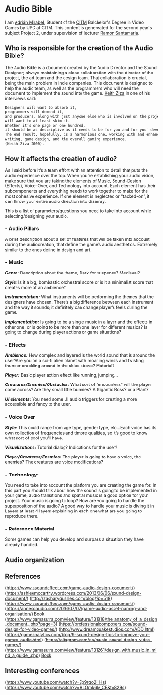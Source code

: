 # Audio Bible

I am [Adrián Mirabel](https://www.linkedin.com/in/m1r4b3l/), Student of the [CITM](https://www.citm.upc.edu/ing/estudis/graus-videojocs/) Balchelor's Degree in Video Games by UPC at CITM. This content is genereated for the second year's subject Project 2, under supervision of lecturer [Ramon Santamaria](https://www.linkedin.com/in/raysan/).

## Who is responsible for the creation of the Audio Bible?

The Audio Bible is a document created by the Audio Director and the Sound Designer; always maintaining a close collaboration with the director of the project, the art team and the design team.
That collaboration is crucial, being the main problem in indie companies.
This document is designed to help the audio team, as well as the programmers who will need the document to implement the sound into the game. 
[Keith Ziza](http://keithzizza.com/) in one of his interviews said:

```markdown
Designers will want to absorb it, 
programmers will demand it, 
and producers, along with just anyone else who is involved on the project, 
will want to at least skim it. 
Whether it’s one page or one hundred, 
it should be as descriptive as it needs to be for you and for your development team. 
The end result, hopefully, is a harmonious one… working with and enhancing graphics, 
writing, game design, and the overall gaming experience. 
(Keith Ziza 2000).
```

## How it affects the creation of audio?

As I said before it’s a team effort with an attention to detail that puts the audio experience over the top.  When you’re establishing your audio vision, make sure that you are taking the elements of Music, Sound-Design (Effects), Voice-Over, and Technology into account.  Each element has their subcomponents and everything needs to work together to make for the most cohesive experience.  If one element is neglected or “tacked-on”, it can throw your entire audio direction into disarray.

This is a list of parameters/questions you need to take into account while selecting/designing your audio.

### - Audio Pillars

A brief description about a set of features that will be taken into account during the audiocreation, that define the game’s audio aesthetics. Extremely similar to the ones define in design and art.

### - Music

**_Genre:_** Description about the theme, Dark for suspense? Medieval?

**_Style:_** Is it a big, bombastic orchestral score or is it a minimalist score that creates more of an ambience?

**_Instrumentation:_** What instruments will be performing the themes that the designers have chosen. There’s a big difference between each instrument and the way it sounds; it definitely can change player’s feels during the game.

**_Implementation:_** Is going to be a single music in a layer and the effects in other one, or is going to be more than one layer for different musics? Is going to change during player actions or game situations?

### - Effects

**_Ambience:_** How complex and layered is the world sound that is around the user?Are you on a sci-fi alien planet with moaning winds and twisting thunder crackling around in the skies above? Material?

**_Player:_** Basic player action effect like running, jumping...

**_Creatures/Enemies/Obstacles:_** What sort of “encounters” will the player come across?
Are they small little bunnies? A Gigantic Boss? or a Plant?

**_UI elements:_** You need some UI audio triggers for creating a more accessible and fancy to the user.

### - Voice Over

**_Style:_** This could range from age type, gender type, etc…Each voice has its own collection of frequencies and timbre qualities, so it’s good to know what sort of pool you’ll have.

**_Visualizations:_** Tutorial dialog? Indications for the user?

**_Player/Creatures/Enemies:_** The player is going to have a voice, the enemies? The creatures are voice modifications?

### - Technology:
You need to take into account the platform you are creating the game for.
In this part you should talk about how the sound is going to be implemented in your game, audio transitions and spatial music is a good option for your project. Your music is going to loop? How are you going to handle the superposition of the audio?
A good way to handle your music is diving it in Layers at least 4 layers explaining in each one what are you going to reproduce there.

### - Reference Material

Some games can help you develop and surpass a situation they have already handled. 

## Audio organization 



## References
(https://www.asoundeffect.com/game-audio-design-document/)
(https://ashleemccarthy.wordpress.com/2013/06/06/sound-design-document/)
(http://zacharyquarles.com/blog/?p=518)
(https://www.asoundeffect.com/game-audio-design-document/)
(https://annesoaudio.com/2016/07/07/game-audio-asset-naming-and-organisation/)
[Book](https://books.google.es/books?id=gnw0Zb4St-wC&pg=PA89&lpg=PA89&dq=audio+design+document+(add)+responsable&source=bl&ots=4cmXkwxntF&sig=ACfU3U0viWwpUndyN551hSTlHPfxwWd2Iw&hl=es&sa=X&ved=2ahUKEwiIzqCw4P7nAhUL6OAKHWm9DrQQ6AEwAXoECAoQAQ#v=onepage&q&f=false)
(https://www.gamasutra.com/view/feature/131818/the_anatomy_of_a_design_document_.php?page=3)
(https://professionalcomposers.com/sound-design-for-video-games/)
(http://www.dreamquakestudios.com/ADD.html)
(https://gameanalytics.com/blog/9-sound-design-tips-to-improve-your-games-audio.html)
(https://altagram.com/es/music-sound-design-video-games/)
(https://www.gamasutra.com/view/feature/131261/design_with_music_in_mind_a_guide_.php)
[Book](http://ptgmedia.pearsoncmg.com/images/9780321961587/samplepages/9780321961587.pdf)

## Interesting conferences
(https://www.youtube.com/watch?v=7p9rqo2I_Hs)
(https://www.youtube.com/watch?v=HLOmk6ly_CE&t=829s)



